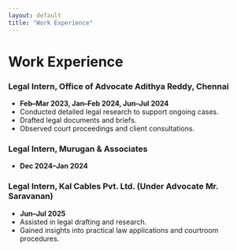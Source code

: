 ```yaml
---
layout: default
title: "Work Experience"
---
```


# Work Experience

### Legal Intern, Office of Advocate Adithya Reddy, Chennai
- **Feb–Mar 2023, Jan–Feb 2024, Jun–Jul 2024**
- Conducted detailed legal research to support ongoing cases.
- Drafted legal documents and briefs.
- Observed court proceedings and client consultations.

### Legal Intern, Murugan & Associates
- **Dec 2024–Jan 2024**

### Legal Intern, Kal Cables Pvt. Ltd. (Under Advocate Mr. Saravanan)
- **Jun–Jul 2025**
- Assisted in legal drafting and research.
- Gained insights into practical law applications and courtroom procedures.

